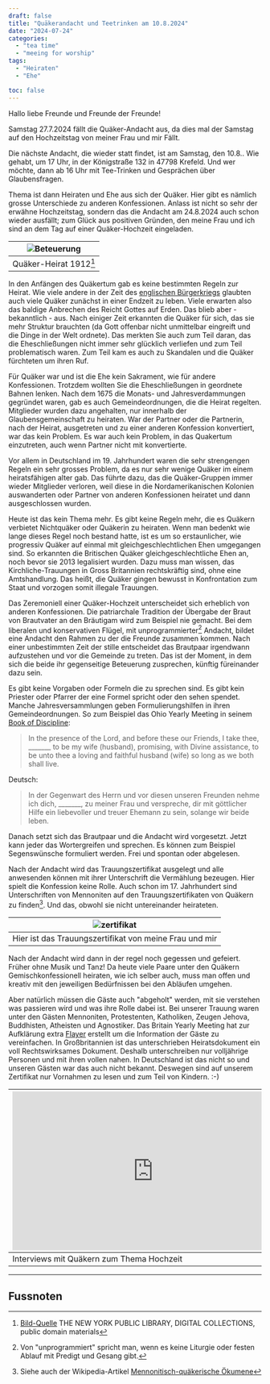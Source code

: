 ```yaml
---
draft: false
title: "Quäkerandacht und Teetrinken am 10.8.2024"
date: "2024-07-24"
categories:
  - "tea time"
  - "meeing for worship"
tags:
  - "Heiraten"
  - "Ehe"

toc: false
---
```



Hallo liebe Freunde und Freunde der Freunde!

Samstag 27.7.2024 fällt die Quäker-Andacht aus, da dies mal der Samstag auf den Hochzeitstag von meiner Frau und mir Fällt.

Die nächste Andacht, die wieder statt findet, ist am Samstag, den 10.8.. Wie gehabt, um 17 Uhr, in der Königstraße 132 in 47798 Krefeld. Und wer möchte, dann ab 16 Uhr mit Tee-Trinken und Gesprächen über Glaubensfragen.

Thema ist dann Heiraten und Ehe aus sich der Quäker. Hier gibt es nämlich grosse Unterschiede zu anderen Konfessionen. Anlass ist nicht so sehr der erwähne Hochzeitstag, sondern das die Andacht am 24.8.2024 auch schon wieder ausfällt; zum Glück aus positiven Gründen, den meine Frau und ich sind an dem Tag auf einer Quäker-Hochzeit eingeladen.

| ![Beteuerung](../docs/old-quaker.jpeg) |
|---------------------------------------|
| Quäker-Heirat 1912[^foot003] |

In den Anfängen des Quäkertum gab es keine bestimmten Regeln zur Heirat. Wie viele andere in der Zeit des [englischen Bürgerkriegs](https://de.wikipedia.org/wiki/Englischer_B%C3%BCrgerkrieg) glaubten auch viele Quäker zunächst in einer Endzeit zu leben. Viele erwarten also das baldige Anbrechen des Reicht Gottes auf Erden. Das blieb aber - bekanntlich - aus. Nach einiger Zeit erkannten die Quäker für sich, das sie mehr Struktur brauchten (da Gott offenbar nicht unmittelbar eingreift und die Dinge in der Welt ordnete). Das merkten Sie auch zum Teil daran, das die Eheschließungen nicht immer sehr glücklich verliefen und zum Teil problematisch waren. Zum Teil kam es auch zu Skandalen und die Quäker fürchteten um ihren Ruf.

Für Quäker war und ist die Ehe kein Sakrament, wie für andere Konfessionen. Trotzdem wollten Sie die Eheschließungen in geordnete Bahnen lenken. Nach dem 1675 die Monats- und Jahresverdammungen gegründet waren, gab es auch Gemeindeordnungen, die die Heirat regelten. Mitglieder wurden dazu angehalten, nur innerhalb der Glaubensgemeinschaft zu heiraten. War der Partner oder die Partnerin, nach der Heirat, ausgetreten und zu einer anderen Konfession konvertiert, war das kein Problem. Es war auch kein Problem, in das Quakertum einzutreten, auch wenn Partner nicht mit konvertierte.

Vor allem in Deutschland im 19. Jahrhundert waren die sehr strengengen Regeln ein sehr grosses Problem, da es nur sehr wenige Quäker im einem heiratsfähigen alter gab. Das führte dazu, das die Quäker-Gruppen immer wieder Mitglieder verloren, weil diese in die Nordamerikanischen Kolonien auswanderten oder Partner von anderen Konfessionen heiratet und dann ausgeschlossen wurden.

Heute ist das kein Thema mehr. Es gibt keine Regeln mehr, die es Quäkern verbietet Nichtquäker oder Quäkerin zu heiraten. Wenn man bedenkt wie lange dieses Regel noch bestand hatte, ist es um so erstaunlicher, wie progressiv Quäker auf einmal mit gleichgeschlechtlichen Ehen umgegangen sind. So erkannten die Britischen Quäker gleichgeschlechtliche Ehen an, noch bevor sie 2013 legalisiert wurden. Dazu muss man wissen, das Kirchliche-Trauungen in Gross Britannien rechtskräftig sind, ohne eine Amtshandlung. Das heißt, die Quäker gingen bewusst in Konfrontation zum Staat und vorzogen somit illegale Trauungen.

Das Zeremoniell einer Quäker-Hochzeit unterscheidet sich erheblich von anderen Konfessionen. Die patriarchale Tradition der Übergabe der Braut von Brautvater an den Bräutigam wird zum Beispiel nie gemacht. Bei dem liberalen und konservativen Flügel, mit unprogrammierter[^foot001] Andacht, bildet eine Andacht den Rahmen zu der die Freunde zusammen kommen. Nach einer unbestimmten Zeit der stille entscheidet das Brautpaar irgendwann aufzustehen und vor die Gemeinde zu treten. Das ist der Moment, in dem sich die beide ihr gegenseitige Beteuerung zusprechen, künftig füreinander dazu sein.

Es gibt keine Vorgaben oder Formeln die zu sprechen sind. Es gibt kein Priester oder Pfarrer der eine Formel spricht oder den sehen spendet. Manche Jahresversammlungen geben Formulierungshilfen in ihren Gemeindeordnungen. So zum Beispiel das Ohio Yearly Meeting in seinem  [Book of Discipline](https://ohioyearlymeeting.org/documents/):

> In the presence of the Lord, and before these our Friends, I take thee, _______ to be my wife (husband), promising, with Divine assistance, to be unto thee a loving and faithful husband (wife) so long as we both shall live.

Deutsch:

> In der Gegenwart des Herrn und vor diesen unseren Freunden nehme ich dich, _______, zu meiner Frau und verspreche, dir mit göttlicher Hilfe ein liebevoller und treuer Ehemann zu sein, solange wir beide leben.

Danach setzt sich das Brautpaar und die Andacht wird vorgesetzt. Jetzt kann jeder das Wortergreifen und sprechen. Es können zum Beispiel Segenswünsche formuliert werden. Frei und spontan oder abgelesen.

Nach der Andacht wird das Trauungszertifikat ausgelegt und alle anwesenden können mit ihrer Unterschrift die Vermählung bezeugen. Hier spielt die Konfession keine Rolle. Auch schon im 17. Jahrhundert sind Unterschriften von Mennoniten auf den Trauungszertifikaten von Quäkern zu finden[^foot002]. Und das, obwohl sie nicht untereinander heirateten.


| ![zertifikat](../docs/zertifikat.jpg) |
|---------------------------------------|
| Hier ist das Trauungszertifikat von meine Frau und mir |


Nach der Andacht wird dann in der regel noch gegessen und gefeiert. Früher ohne Musik und Tanz! Da heute viele Paare unter den Quäkern Gemischkonfessionell heiraten, wie ich selber auch, muss man offen und kreativ mit den jeweiligen Bedürfnissen bei den Abläufen umgehen.

Aber natürlich müssen die Gäste auch "abgeholt" werden, mit sie verstehen was passieren wird und was ihre Rolle dabei ist. Bei unserer Trauung waren unter den Gästen Mennoniten, Protestenten, Katholiken, Zeugen Jehova, Buddhisten, Atheisten und Agnostiker. Das Britain Yearly Meeting hat zur Aufklärung extra [Flayer](../docs/quaker-wedding.pdf) erstellt um die Information der Gäste zu vereinfachen. In Großbritannien ist das unterschrieben Heiratsdokument ein voll Rechtswirksames Dokument. Deshalb unterschreiben nur volljährige Personen und mit ihren vollen nahen. In Deutschland ist das nicht so und unseren Gästen war das auch nicht bekannt. Deswegen sind auf unserem Zertifikat nur Vornahmen zu lesen und zum Teil von Kindern. :-)

| <iframe width="560" height="315" src="https://www.youtube.com/embed/cmFuAr0aUHA?si=bP-wvxwY18Xn4Fvc" title="YouTube video player" frameborder="0" allow="accelerometer; autoplay; clipboard-write; encrypted-media; gyroscope; picture-in-picture; web-share" referrerpolicy="strict-origin-when-cross-origin" allowfullscreen></iframe> |
|---------------------------------------------------------------------------|
| Interviews mit Quäkern zum Thema Hochzeit |

---

Fussnoten
---------

[^foot001]: Von "unprogrammiert" spricht man, wenn es keine Liturgie oder festen Ablauf mit Predigt und Gesang gibt.
[^foot002]: Siehe auch der Wikipedia-Artikel [Mennonitisch-quäkerische Ökumene](https://de.wikipedia.org/wiki/Mennonitisch-qu%C3%A4kerische_%C3%96kumene#Kooperationen)
[^foot003]: [Bild-Quelle](https://digitalcollections.nypl.org/items/510d47e2-d188-a3d9-e040-e00a18064a99) THE NEW YORK PUBLIC LIBRARY, DIGITAL COLLECTIONS, public domain materials
